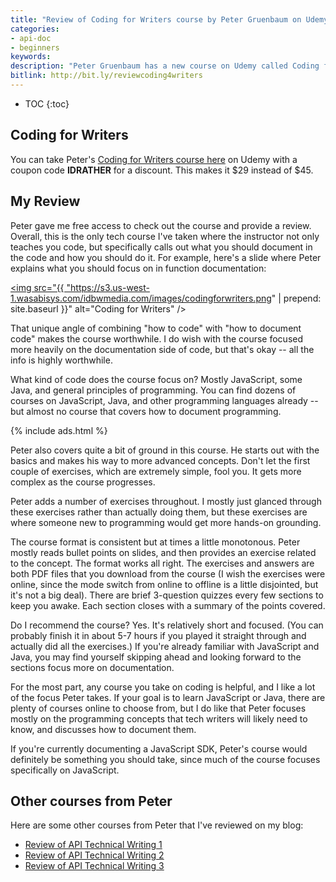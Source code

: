 ```yaml
---
title: "Review of Coding for Writers course by Peter Gruenbaum on Udemy"
categories:
- api-doc
- beginners
keywords:
description: "Peter Gruenbaum has a new course on Udemy called Coding for Writers. Overall, this course takes a unique angle in not only teaching you the basics of coding (in this case, mostly JavaScript and Java), but also teaching you how to document the code, such as focusing on parameters, responses, and data types. He even talks about style conventions in the documentation, including verb tenses, code formatting, and sentence structures."
bitlink: http://bit.ly/reviewcoding4writers
---
```


* TOC
{:toc}

## Coding for Writers

You can take Peter's [Coding for Writers course here](https://www.udemy.com/coding-for-writers-1-basic-programming/?couponCode=IDRATHER) on Udemy with a coupon code **IDRATHER** for a discount. This makes it $29 instead of $45.

## My Review

Peter gave me free access to check out the course and provide a review. Overall, this is the only tech course I've taken where the instructor not only teaches you code, but specifically calls out what you should document in the code and how you should do it. For example, here's a slide where Peter explains what you should focus on in function documentation:

<a href="https://www.udemy.com/coding-for-writers-1-basic-programming/?couponCode=IDRATHER"><img src="{{ "https://s3.us-west-1.wasabisys.com/idbwmedia.com/images/codingforwriters.png" | prepend: site.baseurl }}" alt="Coding for Writers" /></a>

That unique angle of combining "how to code" with "how to document code" makes the course worthwhile. I do wish with the course focused more heavily on the documentation side of code, but that's okay -- all the info is highly worthwhile.

What kind of code does the course focus on? Mostly JavaScript, some Java, and general principles of programming. You can find dozens of courses on JavaScript, Java, and other programming languages already -- but almost no course that covers how to document programming.

{% include ads.html %}

Peter also covers quite a bit of ground in this course. He starts out with the basics and makes his way to more advanced concepts. Don't let the first couple of exercises, which are extremely simple, fool you. It gets more complex as the course progresses.

Peter adds a number of exercises throughout. I mostly just glanced through these exercises rather than actually doing them, but these exercises are where someone new to programming would get more hands-on grounding.

The course format is consistent but at times a little monotonous. Peter mostly reads bullet points on slides, and then provides an exercise related to the concept. The format works all right. The exercises and answers are both PDF files that you download from the course (I wish the exercises were online, since the mode switch from online to offline is a little disjointed, but it's not a big deal). There are brief 3-question quizzes every few sections to keep you awake. Each section closes with a summary of the points covered.

Do I recommend the course? Yes. It's relatively short and focused. (You can probably finish it in about 5-7 hours if you played it straight through and actually did all the exercises.) If you're already familiar with JavaScript and Java, you may find yourself skipping ahead and looking forward to the sections focus more on documentation.

For the most part, any course you take on coding is helpful, and I like a lot of the focus Peter takes. If your goal is to learn JavaScript or Java, there are plenty of courses online to choose from, but I do like that Peter focuses mostly on the programming concepts that tech writers will likely need to know, and discusses how to document them.

If you're currently documenting a JavaScript SDK, Peter's course would definitely be something you should take, since much of the course focuses specifically on JavaScript.

## Other courses from Peter

Here are some other courses from Peter that I've reviewed on my blog:

* [Review of API Technical Writing 1](/2015/05/22/api-technical-writing-course-on-udemy/)
* [Review of API Technical Writing 2](/2015/07/24/udemy-course-on-api-technical-writing-part-two/)
* [Review of API Technical Writing 3](/2016/02/08/third-api-course-from-peter-gruenbaum/)
